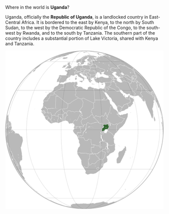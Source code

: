 Where in the world is **Uganda**?
<!--question-->
Uganda,  officially the **Republic of Uganda**, is a landlocked country in East-Central Africa. It is bordered to the east by Kenya, to the north by South Sudan, to the west by the Democratic Republic of the Congo, to the south-west by Rwanda, and to the south by Tanzania. The southern part of the country includes a substantial portion of Lake Victoria, shared with Kenya and Tanzania.

![Map of Uganda](images/Uganda_(orthographic_projection).svg)